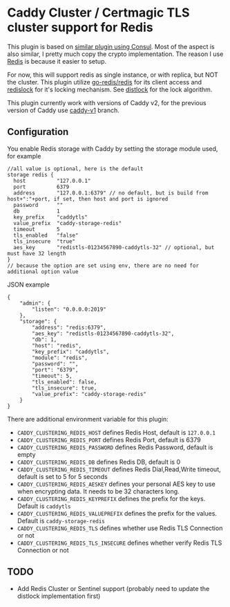 # Caddy Cluster / Certmagic TLS cluster support for Redis

This plugin is based on [similar plugin using Consul](https://github.com/pteich/caddy-tlsconsul/).
Most of the aspect is also similar, I pretty much copy the crypto implementation.
The reason I use [Redis](https://redis.io/) is because it easier to setup.

For now, this will support redis as single instance, or with replica, but NOT the cluster.
This plugin utilize [go-redis/redis](https://github.com/go-redis/redis) for its client access and [redislock](https://github.com/bsm/redislock)
for it's locking mechanism. See [distlock](https://redis.io/topics/distlock) for the lock algorithm.

This plugin currently work with versions of Caddy v2, for the previous version of Caddy use [caddy-v1](https://github.com/gamalan/caddy-tlsredis/tree/caddy-v1) branch.

## Configuration
You enable Redis storage with Caddy by setting the storage module used, for example
```
//all value is optional, here is the default
storage redis {
  host          "127.0.0.1"
  port          6379
  address       "127.0.0.1:6379" // no default, but is build from host+":"+port, if set, then host and port is ignored
  password      ""
  db            1
  key_prefix    "caddytls"
  value_prefix  "caddy-storage-redis"
  timeout       5
  tls_enabled   "false"
  tls_insecure  "true"
  aes_key       "redistls-01234567890-caddytls-32" // optional, but must have 32 length
}
// because the option are set using env, there are no need for additional option value
```

JSON example
```
{
	"admin": {
		"listen": "0.0.0.0:2019"
	},
	"storage": {
		"address": "redis:6379",
		"aes_key": "redistls-01234567890-caddytls-32",
		"db": 1,
		"host": "redis",
		"key_prefix": "caddytls",
		"module": "redis",
		"password": "",
		"port": "6379",
		"timeout": 5,
		"tls_enabled": false,
		"tls_insecure": true,
		"value_prefix": "caddy-storage-redis"
	}
}
```
There are additional environment variable for this plugin:
- `CADDY_CLUSTERING_REDIS_HOST` defines Redis Host, default is `127.0.0.1`
- `CADDY_CLUSTERING_REDIS_PORT` defines Redis Port, default is 6379
- `CADDY_CLUSTERING_REDIS_PASSWORD` defines Redis Password, default is empty
- `CADDY_CLUSTERING_REDIS_DB` defines Redis DB, default is 0
- `CADDY_CLUSTERING_REDIS_TIMEOUT` defines Redis Dial,Read,Write timeout, default is set to 5 for 5 seconds
- `CADDY_CLUSTERING_REDIS_AESKEY` defines your personal AES key to use when encrypting data. It needs to be 32 characters long.
- `CADDY_CLUSTERING_REDIS_KEYPREFIX` defines the prefix for the keys. Default is `caddytls`
- `CADDY_CLUSTERING_REDIS_VALUEPREFIX` defines the prefix for the values. Default is `caddy-storage-redis`
- `CADDY_CLUSTERING_REDIS_TLS` defines whether use Redis TLS Connection or not
- `CADDY_CLUSTERING_REDIS_TLS_INSECURE` defines whether verify Redis TLS Connection or not

## TODO

- Add Redis Cluster or Sentinel support (probably need to update the distlock implementation first)





